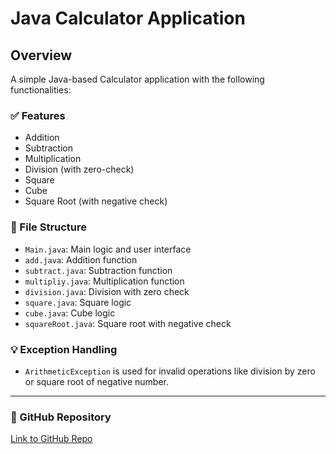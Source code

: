 # Java Calculator Application

## Overview
A simple Java-based Calculator application with the following functionalities:

### ✅ Features
- Addition
- Subtraction
- Multiplication
- Division (with zero-check)
- Square
- Cube
- Square Root (with negative check)

### 📂 File Structure
- `Main.java`: Main logic and user interface
- `add.java`: Addition function
- `subtract.java`: Subtraction function
- `multipliy.java`: Multiplication function
- `division.java`: Division with zero check
- `square.java`: Square logic
- `cube.java`: Cube logic
- `squareRoot.java`: Square root with negative check

### 💡 Exception Handling
- `ArithmeticException` is used for invalid operations like division by zero or square root of negative number.

---

### 🔗 GitHub Repository
[Link to GitHub Repo](https://github.com/nidhi-builds/Calculator-)
